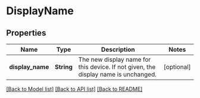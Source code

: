 # DisplayName

## Properties

Name | Type | Description | Notes
------------ | ------------- | ------------- | -------------
**display_name** | **String** | The new display name for this device. If not given, the display name is unchanged. | [optional] 

[[Back to Model list]](../README.md#documentation-for-models) [[Back to API list]](../README.md#documentation-for-api-endpoints) [[Back to README]](../README.md)


